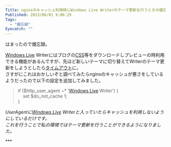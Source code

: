 ```yaml
---
Title: nginxのキャッシュ利用時にWindows Live Writerのテーマ更新を行うときの備忘録
Published: 2013/06/01 9:06:29
Tags:
  - "備忘録"
Eyecatch: ""
---
```

<p><p>はまったので備忘録。</p><p><a class="keyword" href="http://d.hatena.ne.jp/keyword/Windows%20Live">Windows Live</a> Writerにはブログの<a class="keyword" href="http://d.hatena.ne.jp/keyword/CSS">CSS</a>等をダウンロードしプレビューの時利用できる機能があるんですが、先ほど新しいテーマに切り替えてWriterのテーマ更新をしようとしたら<a class="keyword" href="http://d.hatena.ne.jp/keyword/%A5%BF%A5%A4%A5%E0%A5%A2%A5%A6%A5%C8">タイムアウト</a>に。<br />さすがにこれはおかしいぞと調べてみたらnginxのキャッシュが悪さをしているようだったので以下の設定を追加してみました。</p><blockquote><p>if ($http_user_agent ~* '<a class="keyword" href="http://d.hatena.ne.jp/keyword/Windows%20Live">Windows Live</a> Writer') {<br />    set $do_not_cache 1;<br />}</p></blockquote><p><em>UserAgentに<a class="keyword" href="http://d.hatena.ne.jp/keyword/Windows%20Live">Windows Live</a> Writerと入っていたらキャッシュを利用しないようにしているだけです。<br />これを行うことで私の環境ではテーマ更新を行うことができるようになりました。</em></p></p>
***